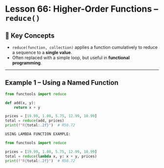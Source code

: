# Lesson 66: Higher-Order Functions – `reduce()`

## 🔑 Key Concepts
- `reduce(function, collection)` applies a function cumulatively to reduce a sequence to a **single value**.
- Often replaced with a simple loop, but useful in **functional programming**.

---

## Example 1 – Using a Named Function
```python
from functools import reduce

def add(x, y):
    return x + y

prices = [19.99, 1.00, 5.75, 12.99, 10.99]
total = reduce(add, prices)
print(f"R{total:.2f}")  # R50.72

USING LAMBDA FUNCTION EXAMPLE:

from functools import reduce

prices = [19.99, 1.00, 5.75, 12.99, 10.99]
total = reduce(lambda x, y: x + y, prices)
print(f"R{total:.2f}")  # R50.72
